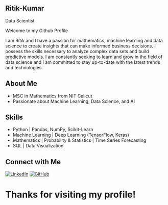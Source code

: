 ## Ritik-Kumar

Data Scientist 

Welcome to my Github Profile 

I am Ritik and I have a passion for mathematics, machine learning and data science to create insights that can make informed business decisions. I possess the skills necessary to analyze complex data sets and build predictive models. I am constantly seeking to learn and grow in the field of data science and I am committed to stay up-to-date with the latest trends and technologies.


## About Me
-  MSC in Mathematics from NIT Calicut
-  Passionate about Machine Learning, Data Science, and AI



## Skills
- Python | Pandas, NumPy, Scikit-Learn
- Machine Learning | Deep Learning (TensorFlow, Keras)
- Mathematics | Probability & Statistics | Time Series Forecasting 
- SQL | Data Visualization



## Connect with Me
[![LinkedIn](https://img.shields.io/badge/LinkedIn-blue?style=for-the-badge&logo=linkedin)](https://github.com/Ritikkumar9828155803/profile_9828)
[![GitHub](https://img.shields.io/badge/GitHub-black?style=for-the-badge&logo=github)](https://github.com/ritikkumar)  


# Thanks for visiting my profile!

